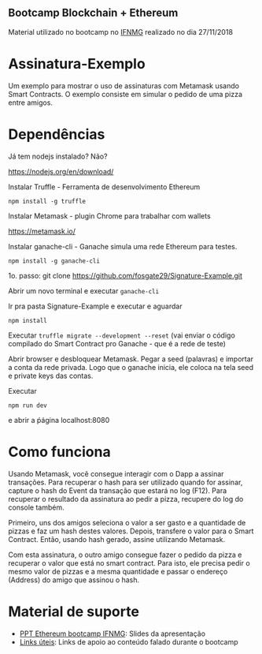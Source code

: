## Bootcamp Blockchain + Ethereum

Material utilizado no bootcamp no [IFNMG](https://www.ifnmg.edu.br/) realizado no dia 27/11/2018


# Assinatura-Exemplo
Um exemplo para mostrar o uso de assinaturas com Metamask usando Smart Contracts. O exemplo consiste em simular o pedido de uma pizza entre amigos.

# Dependências
Já tem nodejs instalado? Não? 

https://nodejs.org/en/download/

Instalar Truffle - Ferramenta de desenvolvimento Ethereum

`npm install -g truffle`

Instalar Metamask - plugin Chrome para trabalhar com wallets

https://metamask.io/

Instalar ganache-cli - Ganache simula uma rede Ethereum para testes. 

`npm install -g ganache-cli`

1o. passo:
git clone https://github.com/fosgate29/Signature-Example.git

Abrir um novo terminal e executar `ganache-cli`

Ir pra pasta Signature-Example e executar e aguardar

`npm install`

Executar `truffle migrate --development --reset` (vai enviar o código compilado do Smart Contract pro Ganache - que é a rede de teste)

Abrir browser e desbloquear Metamask.
Pegar a seed (palavras) e importar a conta da rede privada. Logo que o ganache inicia, ele coloca na tela seed e private keys das contas.

Executar 

`npm run dev` 

e abrir a ṕágina localhost:8080

# Como funciona

Usando Metamask, você consegue interagir com o Dapp a assinar transações. Para recuperar o hash para ser utilizado quando for assinar, capture o hash do Event da transação que estará no log (F12). Para recuperar o resultado da assinatura ao pedir a pizza, recupere do log do console também.

Primeiro, uns dos amigos seleciona o valor a ser gasto e a quantidade de pizzas e faz um hash destes valores. Depois, transfere o valor para o Smart Contract.
Então, usando hash gerado, assine utilizando Metamask.

Com esta assinatura, o outro amigo consegue fazer o pedido da pizza e recuperar o valor que está no smart contract. Para isto, ele precisa pedir o mesmo valor de pizzas e a mesma quantidade e passar o endereço (Address) do amigo que assinou o hash.



# Material de suporte

- [PPT Ethereum bootcamp IFNMG](EthereumbootcampIFNMG.pdf): Slides da apresentação
- [Links úteis](linksUteis.md):  Links de apoio ao conteúdo falado durante o bootcamp
